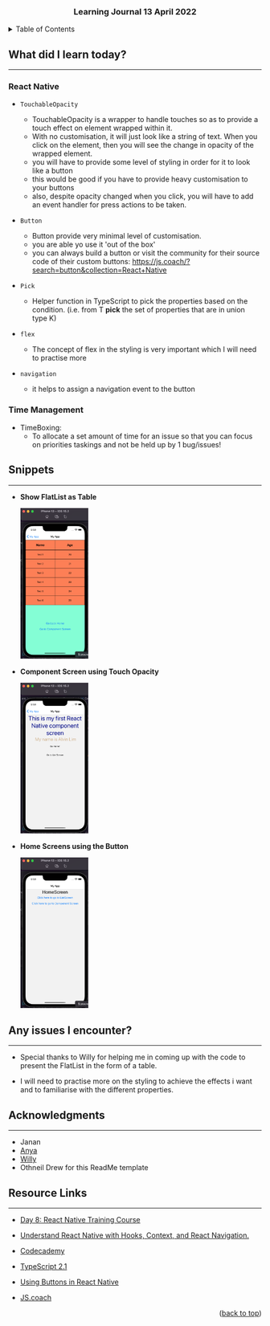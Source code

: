 <div id="top"></div>

<br />

<h3 align="center">Learning Journal 13 April 2022</h3>

<!-- TABLE OF CONTENTS -->
<details>
  <summary>Table of Contents</summary>
  <ul>
    <li><a href="#what-did-i-learn-today">What did I learn today?</a></li>
    <li><a href="#snippets">Snippets</a></li>
    <li><a href="#any-issues-i-encounter">Any issues I encounter?</a></li>
    <li><a href="#acknowledgments">Acknowledgments</a></li>
    <li><a href="#resource-links">Resource Links</a></li>
      </ul>
     
</details>

<!-- ABOUT THE PROJECT -->
## What did I learn today? ##
----
<!-- Type what you learnt here -->
### React Native ###
  - `TouchableOpacity`
    - TouchableOpacity is a wrapper to handle touches so as to provide a touch effect on element wrapped within it.
    - With no customisation, it will just look like a string of text. When you click on the element, then you will see the change in opacity of the wrapped element.
    - you will have to provide some level of styling in order for it to look like a button 
    - this would be good if you have to provide heavy customisation to your buttons
    - also, despite opacity changed when you click, you will have to add an event handler for press actions to be taken.

  - `Button`
    - Button provide very minimal level of customisation. 
    - you are able yo use it 'out of the box'
    - you can always build a button or visit the community for their source code of their custom buttons: https://js.coach/?search=button&collection=React+Native

  - `Pick`
    - Helper function in TypeScript to pick the properties based on the condition. (i.e. from T **pick** the set of properties that are in union type K)

  - `flex`
    - The concept of flex in the styling is very important which I will need to practise more

  - `navigation`
    - it helps to assign a navigation event to the button

### Time Management ###
  - TimeBoxing: 
    - To allocate a set amount of time for an issue so that you can focus on priorities taskings and not be held up by 1 bug/issues!
    
## Snippets ##
----
<!-- You can attach snippets of your end product here -->
  
  - **Show FlatList as Table**
    
    <img src = './img/ButtonList.png' height = '300' />
  
  - **Component Screen using Touch Opacity**

    <img src = './img/touchableOpacity.png' height = '300' />

  - **Home Screens using the Button**

    <img src = './img/ButtonHome.png' height = '300' />

## Any issues I encounter? ##
----
<!-- Type Your Issues Faced today Here -->
  - Special thanks to Willy for helping me in coming up with the code to present the FlatList in the form of a table.

  - I will need to practise more on the styling to achieve the effects i want and to familiarise with the different properties.

<!-- ACKNOWLEDGMENTS -->
## Acknowledgments ##
----
* Janan
* [Anya](https://github.com/huanganya/react-native-starter)
* [Willy](https://github.com/WillyWangwl) 
* Othneil Drew for this ReadMe template

<!-- Resource Links -->
## Resource Links ##
----
* [Day 8: React Native Training Course](https://docs.google.com/document/d/1Ae2L7WqB_7fwU7dcnm8JtFNdTtyrRr8flq5aGFCDsUU/edit)

* [Understand React Native with Hooks, Context, and React Navigation.](https://nlbsg.udemy.com/course/the-complete-react-native-and-redux-course/learn/lecture/15706480#overview)

* [Codecademy](https://www.codecademy.com/learn/learn-typescript)

* [TypeScript 2.1](https://www.typescriptlang.org/docs/handbook/release-notes/typescript-2-1.html)

* [Using Buttons in React Native](https://kmarks2013.medium.com/using-buttons-in-react-native-eab86155f56)

* [JS.coach](https://js.coach/?search=button&collection=React+Native)

<p align="right">(<a href="#top">back to top</a>)</p>

